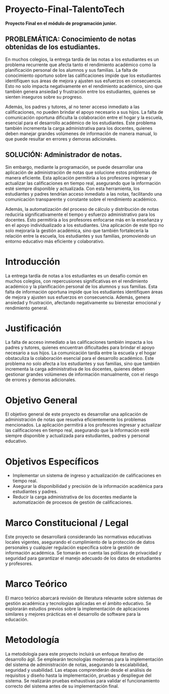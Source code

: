 # Proyecto-Final-TalentoTech

**Proyecto Final en el módulo de programación junior.**

## PROBLEMÁTICA: Conocimiento de notas obtenidas de los estudiantes.

En muchos colegios, la entrega tardía de las notas a los estudiantes es un problema recurrente que afecta tanto el rendimiento académico como la planificación personal de los alumnos y sus familias. La falta de conocimiento oportuno sobre las calificaciones impide que los estudiantes identifiquen sus áreas de mejora y ajusten sus esfuerzos en consecuencia. Esto no solo impacta negativamente en el rendimiento académico, sino que también genera ansiedad y frustración entre los estudiantes, quienes se sienten inseguros sobre su progreso.

Además, los padres y tutores, al no tener acceso inmediato a las calificaciones, no pueden brindar el apoyo necesario a sus hijos. La falta de comunicación oportuna dificulta la colaboración entre el hogar y la escuela, esencial para el desarrollo académico de los estudiantes. Este problema también incrementa la carga administrativa para los docentes, quienes deben manejar grandes volúmenes de información de manera manual, lo que puede resultar en errores y demoras adicionales.

## SOLUCIÓN: Administrador de notas.

Sin embargo, mediante la programación, se puede desarrollar una aplicación de administración de notas que solucione estos problemas de manera eficiente. Esta aplicación permitiría a los profesores ingresar y actualizar las calificaciones en tiempo real, asegurando que la información esté siempre disponible y actualizada. Con esta herramienta, los estudiantes y padres tendrían acceso inmediato a las notas, facilitando una comunicación transparente y constante sobre el rendimiento académico.

Además, la automatización del proceso de cálculo y distribución de notas reduciría significativamente el tiempo y esfuerzo administrativo para los docentes. Esto permitiría a los profesores enfocarse más en la enseñanza y en el apoyo individualizado a los estudiantes. Una aplicación de este tipo no solo mejoraría la gestión académica, sino que también fortalecería la relación entre la escuela, los estudiantes y sus familias, promoviendo un entorno educativo más eficiente y colaborativo.

# Introducción
La entrega tardía de notas a los estudiantes es un desafío común en muchos colegios, con repercusiones significativas en el rendimiento académico y la planificación personal de los alumnos y sus familias. Esta falta de información oportuna impide que los estudiantes identifiquen áreas de mejora y ajusten sus esfuerzos en consecuencia. Además, genera ansiedad y frustración, afectando negativamente su bienestar emocional y rendimiento general.

# Justificación
La falta de acceso inmediato a las calificaciones también impacta a los padres y tutores, quienes encuentran dificultades para brindar el apoyo necesario a sus hijos. La comunicación tardía entre la escuela y el hogar obstaculiza la colaboración esencial para el desarrollo académico. Este problema no solo afecta a los estudiantes y sus familias, sino que también incrementa la carga administrativa de los docentes, quienes deben gestionar grandes volúmenes de información manualmente, con el riesgo de errores y demoras adicionales.

# Objetivo General
El objetivo general de este proyecto es desarrollar una aplicación de administración de notas que resuelva eficientemente los problemas mencionados. La aplicación permitirá a los profesores ingresar y actualizar las calificaciones en tiempo real, asegurando que la información esté siempre disponible y actualizada para estudiantes, padres y personal educativo.

# Objetivos Específicos
- Implementar un sistema de ingreso y actualización de calificaciones en tiempo real.
- Asegurar la disponibilidad y precisión de la información académica para estudiantes y padres.
- Reducir la carga administrativa de los docentes mediante la automatización de procesos de gestión de calificaciones.

# Marco Constitucional / Legal
Este proyecto se desarrollará considerando las normativas educativas locales vigentes, asegurando el cumplimiento de la protección de datos personales y cualquier regulación específica sobre la gestión de información académica. Se tomarán en cuenta las políticas de privacidad y seguridad para garantizar el manejo adecuado de los datos de estudiantes y profesores.

# Marco Teórico
El marco teórico abarcará revisión de literatura relevante sobre sistemas de gestión académica y tecnologías aplicadas en el ámbito educativo. Se explorarán estudios previos sobre la implementación de aplicaciones similares y mejores prácticas en el desarrollo de software para la educación.

# Metodología
La metodología para este proyecto incluirá un enfoque iterativo de desarrollo ágil. Se emplearán tecnologías modernas para la implementación del sistema de administración de notas, asegurando la escalabilidad, seguridad y usabilidad. Las etapas comprenderán desde el análisis de requisitos y diseño hasta la implementación, pruebas y despliegue del sistema. Se realizarán pruebas exhaustivas para validar el funcionamiento correcto del sistema antes de su implementación final.
